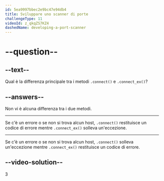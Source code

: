 ```yaml
---
id: 5ea9997bbec2e9bc47e94db4
title: Sviluppare uno scanner di porte
challengeType: 11
videoId: z_qkqZS7KZ4
dashedName: developing-a-port-scanner
---
```


# --question--

## --text--

Qual è la differenza principale tra i metodi `.connect()` e `.connect_ex()`?

## --answers--

Non vi è alcuna differenza tra i due metodi.

---

Se c'è un errore o se non si trova alcun host, `.connect()` restituisce un codice di errore mentre `.connect_ex()` solleva un'eccezione.

---

Se c'è un errore o se non si trova alcun host, `.connect()` solleva un'eccezione mentre `.connect_ex()` restituisce un codice di errore.

## --video-solution--

3

